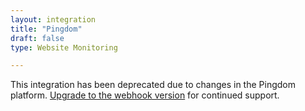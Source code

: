 ```yaml
---
layout: integration 
title: "Pingdom"
draft: false
type: Website Monitoring

---
```


This integration has been deprecated due to changes in the Pingdom platform. [Upgrade to the webhook version](https://bigpandaio.zendesk.com/hc/en-us/articles/207503643) for continued support.